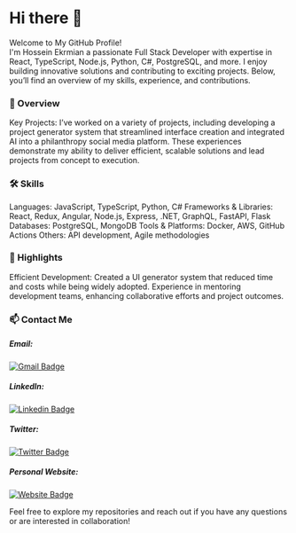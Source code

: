 # Hi there 👋
Welcome to My GitHub Profile! <br>
I'm Hossein Ekrmian a passionate Full Stack Developer with expertise in React, TypeScript, Node.js, Python, C#, PostgreSQL, and more. I enjoy building innovative solutions and contributing to exciting projects. Below, you’ll find an overview of my skills, experience, and contributions.

### 🚀 Overview
Key Projects: I’ve worked on a variety of projects, including developing a project generator system that streamlined interface creation and integrated AI into a philanthropy social media platform. These experiences demonstrate my ability to deliver efficient, scalable solutions and lead projects from concept to execution.

### 🛠️ Skills
Languages: JavaScript, TypeScript, Python, C#
Frameworks & Libraries: React, Redux, Angular, Node.js, Express, .NET, GraphQL, FastAPI, Flask
Databases: PostgreSQL, MongoDB
Tools & Platforms: Docker, AWS, GitHub Actions
Others: API development, Agile methodologies

### 🌟 Highlights
Efficient Development: Created a UI generator system that reduced time and costs while being widely adopted.
Experience in mentoring development teams, enhancing collaborative efforts and project outcomes.


### 📫 Contact Me
##### Email: 
[![Gmail Badge](https://img.shields.io/badge/-ekramian.hossein-c14438?style=flat&logo=Gmail&logoColor=white&link=mailto:ekramian.hossein@gmail.com)](mailto:ekramian.hossein@gmail.com)
##### LinkedIn: 
[![Linkedin Badge](https://img.shields.io/badge/-Hossein%20Ekramian-blue?style=flat&logo=Linkedin&logoColor=white&link=https://www.linkedin.com/in/hossein-ekramian/)](https://www.linkedin.com/in/hossein-ekramian/)
##### Twitter: 
[![Twitter Badge](https://img.shields.io/badge/-@beneki_dev-1ca0f1?style=flat&labelColor=1ca0f1&logo=twitter&logoColor=white&link=https://twitter.com/beneki_dev)](https://twitter.com/beneki_dev)
##### Personal Website: 
[![Website Badge](https://img.shields.io/badge/-ekramian.uk-47CCCC?style=flat&logo=Google-Chrome&logoColor=white&link=https://ekramian.uk)](https://ekramian.uk)

Feel free to explore my repositories and reach out if you have any questions or are interested in collaboration!
